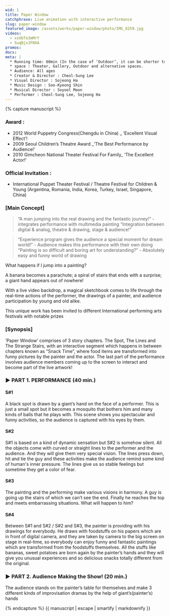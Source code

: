 ```yaml
---
wid: 1
title: Paper Window
catchphrase: Live animation with interactive performance
slug: paper-window
featured_image: /assets/works/paper-window/photo/IMG_6259.jpg
videos:
  - xsUbTe3mMrY
  - 5uqBjxJFNXA
promos:
docs:
meta: |
  * Running time: 60min (In the case of ‘Outdoor’, it can be shorter to 40min)
  * space : Theater, Gallery, Outdoor and alternative spaces.
  * Audience: All ages
  * Creator & Director : Cheol-Sung Lee
  * Visual Director : Sojeong Ha
  * Music Design : Soo-Kyeong Shin
  * Musical Director : Soyool Moon
  * Performer : Cheol-Sung Lee, Sojeong Ha
---
```

{% capture manuscript %}
### Award :

- 2012 World Puppetry Congress(Chengdu in China) _ ‘Excellent Visual Effect’!
- 2009 Seoul Children’s Theatre Award _’The Best Performance by Audience!’ 
- 2010 Gimcheon National Theater Festival For Family_ ‘The Excellent Actor!’

### Official Invitation :

- International Puppet Theater Festival / Theatre Festival for Children & Young
(Argentina, Romania, India, Korea, Turkey, Israel, Singapore, China)

### [Main Concept]

> “A man jumping into the real drawing and the fantastic journey!” -<Paper Window> integrates performance with multimedia painting
> “Integration between digital & analog, theatre & drawing, stage & audience!”

> “Experience program gives the audience a special moment for dream world!” - Audience makes this performance with their own doing
“Painting is so difficult and boring art for understanding?” - Absolutely easy and funny world of drawing

What happens if I jump into a painting?

A banana becomes a parachute; a spiral of stairs that ends with a surprise; a giant hand appears out of nowhere!

With a live video backdrop, a magical sketchbook comes to life through the real-time actions of the performer, the drawings of a painter, and audience participation by young and old alike.

This unique work has been invited to different International performing arts festivals with notable prizes

### [Synopsis]

‘Paper Window’ comprises of 3 story chapters. The Spot, The Lines and The Strange Stairs, with an interactive segment which happens in between chapters known as “Snack Time”, where food items are transformed into funny pictures by the painter and the actor. The last part of the performance involves audience members coming up to the screen to interact and become part of the live artwork!

### ▶ PART 1. PERFORMANCE (40 min.)

#### S#1 <The Spot>

A black spot is drawn by a giant’s hand on the face of a performer. This is just a small spot but it becomes a mosquito that bothers him and many kinds of balls that he plays with. This scene shows you spectacular and funny activities, so the audience is captured with his eyes by them.

#### S#2 <The Lines>

S#1 is based on a kind of dynamic sensation but S#2 is somehow silent. All the objects come with curved or straight lines to the performer and the audience. And they will give them very special vision. The lines press down, hit and tie the guy and these activities make the audience remind some kind of human's inner pressure. The lines give us so stable feelings but sometime they get a color of fear.

#### S#3 <The Strange stairs>

The painting and the performing make various visions in harmony. A guy is going up the stairs of which we can’t see the end. Finally he reaches the top and meets embarrassing situations. What will happen to him?

#### S#4 <The Snack times>

Between S#1 and S#2 / S#2 and S#3, the painter is providing with his drawings for everybody. He draws with foodstuffs on his papers which are in front of digital camera, and they are taken by camera to the big screen on stage in real-time, so everybody can enjoy funny and fantastic paintings which are transformed from the foodstuffs themselves. All the stuffs like bananas, sweet potatoes are born again by the painter’s hands and they will give you unusual experiences and so delicious snacks totally different from the original.

### ▶ PART 2. Audience Making the Show! (20 min.)

The audience stands on the painter’s table for themselves and make 3 different kinds of improvisation dramas by the help of giant’s(painter’s) hands

{% endcapture %}
{{ manuscript | escape | smartify | markdownify }}


